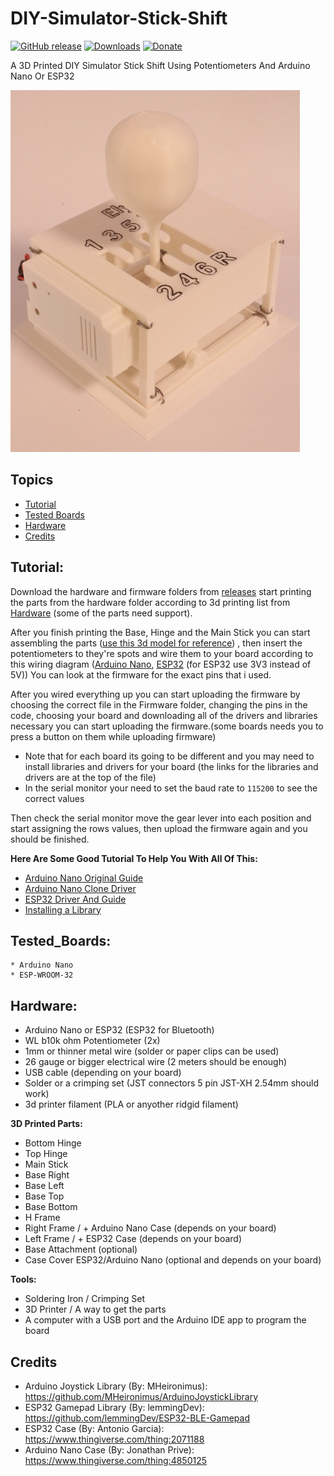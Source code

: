 # DIY-Simulator-Stick-Shift

[![GitHub release](https://img.shields.io/github/v/release/ElyOshri/DIY-Simulator-Stick-Shift?include_prereleases&label=Release)](https://github.com/ElyOshri/DIY-Simulator-Stick-Shift/releases)
[![Downloads](https://img.shields.io/github/downloads/ElyOshri/DIY-Simulator-Stick-Shift/total?label=Downloads)](https://github.com/ElyOshri/DIY-Simulator-Stick-Shift/releases)
[![Donate](https://img.shields.io/badge/Donate-PayPal-blue.svg)](https://www.paypal.me/ElyOshri1)

A 3D Printed DIY Simulator Stick Shift Using Potentiometers And Arduino Nano Or ESP32

![image](https://github.com/ElyOshri/DIY-Simulator-Stick-Shift/blob/main/Resources/Banner.jpg)

## Topics
 - [Tutorial](https://github.com/ElyOshri/DIY-Simulator-Stick-Shift#tutorial)
 - [Tested Boards](https://github.com/ElyOshri/DIY-Simulator-Stick-Shift#tested_boards)
 - [Hardware](https://github.com/ElyOshri/DIY-Simulator-Stick-Shift#hardware)
 - [Credits](https://github.com/ElyOshri/DIY-Simulator-Stick-Shift#credits)

## Tutorial:
Download the hardware and firmware folders from [releases](https://github.com/ElyOshri/DIY-Simulator-Stick-Shift/releases) start printing the parts from the hardware folder according to 3d printing list from [Hardware](#Hardware:) (some of the parts need support).

After you finish printing the Base, Hinge and the Main Stick you can start assembling the parts ([use this 3d model for reference](https://a360.co/3D5aO7Y)) ,
then insert the potentiometers to they're spots and wire them to your board according to this wiring diagram 
([Arduino Nano](https://user-images.githubusercontent.com/79017393/132395478-2bf8ad6f-0b95-429a-84c2-f516c4f6ddcb.png), 
[ESP32](https://user-images.githubusercontent.com/79017393/132395408-584d270a-1471-4dd1-976c-bccc9487b785.png) (for ESP32 use 3V3 instead of 5V)) You can look at the firmware for the exact pins that i used. 

After you wired everything up you can start uploading the firmware by choosing the correct file in the Firmware folder, changing the pins in the code, choosing your board and downloading all of the drivers and libraries necessary you can start uploading the firmware.(some boards needs you to press a button on them while uploading firmware)
* Note that for each board its going to be different and you may need to install libraries and drivers for your board (the links for the libraries and drivers are at the top of the file)
* In the serial monitor your need to set the baud rate to `115200` to see the correct values

Then check the serial monitor move the gear lever into each position and start assigning the rows values, then upload the firmware again and you should be finished.


**Here Are Some Good Tutorial To Help You With All Of This:**
- [Arduino Nano Original Guide](https://www.arduino.cc/en/Guide/ArduinoNano)
- [Arduino Nano Clone Driver](https://electropeak.com/learn/how-to-install-ch340-driver/)
- [ESP32 Driver And Guide](https://randomnerdtutorials.com/installing-the-esp32-board-in-arduino-ide-windows-instructions/)
- [Installing a Library](https://www.arduino.cc/en/guide/libraries)

## Tested_Boards:
```
* Arduino Nano
* ESP-WROOM-32
```

## Hardware:

* Arduino Nano or ESP32 (ESP32 for Bluetooth)
* WL b10k ohm Potentiometer (2x)
* 1mm or thinner metal wire (solder or paper clips can be used)
* 26 gauge or bigger electrical wire (2 meters should be enough)
* USB cable (depending on your board)
* Solder or a crimping set (JST connectors 5 pin JST-XH 2.54mm should work) 
* 3d printer filament (PLA or anyother ridgid filament)

**3D Printed Parts:**
* Bottom Hinge
* Top Hinge
* Main Stick
* Base Right
* Base Left
* Base Top
* Base Bottom
* H Frame
* Right Frame / + Arduino Nano Case (depends on your board)
* Left Frame / + ESP32 Case (depends on your board)
* Base Attachment (optional)
* Case Cover ESP32/Arduino Nano (optional and depends on your board)

**Tools:**
* Soldering Iron / Crimping Set
* 3D Printer / A way to get the parts
* A computer with a USB port and the Arduino IDE app to program the board


## Credits
* Arduino Joystick Library (By: MHeironimus): https://github.com/MHeironimus/ArduinoJoystickLibrary
* ESP32 Gamepad Library (By: lemmingDev): https://github.com/lemmingDev/ESP32-BLE-Gamepad
* ESP32 Case (By: Antonio Garcia): https://www.thingiverse.com/thing:2071188
* Arduino Nano Case (By: Jonathan Prive): https://www.thingiverse.com/thing:4850125
